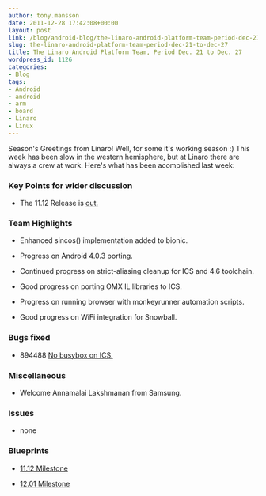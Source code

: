 ```yaml
---
author: tony.mansson
date: 2011-12-28 17:42:08+00:00
layout: post
link: /blog/android-blog/the-linaro-android-platform-team-period-dec-21-to-dec-27/
slug: the-linaro-android-platform-team-period-dec-21-to-dec-27
title: The Linaro Android Platform Team, Period Dec. 21 to Dec. 27
wordpress_id: 1126
categories:
- Blog
tags:
- Android
- android
- arm
- board
- Linaro
- Linux
---
```


Season's Greetings from Linaro! Well, for some it's working season :) This week has been slow in the western hemisphere, but at Linaro there are always a crew at work. Here's what has been acomplished last week:

### Key Points for wider discussion

  * The 11.12 Release is [ out. ](/news/accelerated-builds-android-ice-cream-sandwich-now-available-linaro-member-boards/)

### Team Highlights

  * Enhanced sincos() implementation added to bionic.


  * Progress on Android 4.0.3 porting.


  * Continued progress on strict-aliasing cleanup for ICS and 4.6 toolchain.


  * Good progress on porting OMX IL libraries to ICS.


  * Progress on running browser with monkeyrunner automation scripts.


  * Good progress on WiFi integration for Snowball.

### Bugs fixed

  * 894488	[ No busybox on ICS.](https://bugs.launchpad.net/linaro-android/+bug/894488)

### Miscellaneous

  * Welcome Annamalai Lakshmanan from Samsung.

### Issues

  * none


### Blueprints

  * [11.12 Milestone](https://launchpad.net/linaro-android/+milestone/11.12)


  * [12.01 Milestone](https://launchpad.net/linaro-android/+milestone/12.01)
